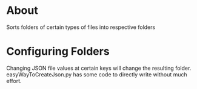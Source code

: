 # About

Sorts folders of certain types of files into respective folders

# Configuring Folders

Changing JSON file values at certain keys will change the resulting folder.
easyWayToCreateJson.py has some code to directly write without much effort.
